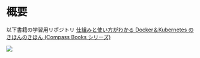 # 概要

以下書籍の学習用リポジトリ
[仕組みと使い方がわかる Docker＆Kubernetes のきほんのきほん (Compass Books シリーズ)](https://www.amazon.co.jp/gp/product/B08T961HKP/ref=ppx_yo_dt_b_d_asin_title_351_o00?ie=UTF8&psc=1)


<img src="https://m.media-amazon.com/images/I/81ozgXNDyhL._SL1500_.jpg" />